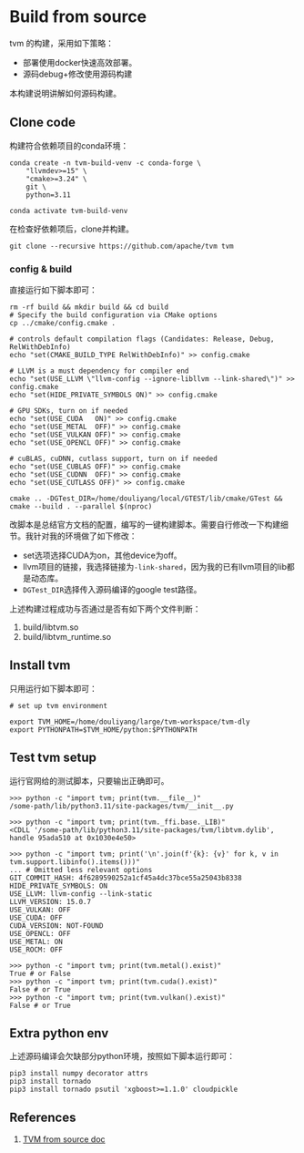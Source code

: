 # Build from source 
tvm 的构建，采用如下策略：
* 部署使用docker快速高效部署。
* 源码debug+修改使用源码构建

本构建说明讲解如何源码构建。

## Clone code
构建符合依赖项目的conda环境：
```shell
conda create -n tvm-build-venv -c conda-forge \
    "llvmdev>=15" \
    "cmake>=3.24" \
    git \
    python=3.11

conda activate tvm-build-venv
```


在检查好依赖项后，clone并构建。
```shell
git clone --recursive https://github.com/apache/tvm tvm
```

### config & build
直接运行如下脚本即可：
```shell
rm -rf build && mkdir build && cd build
# Specify the build configuration via CMake options
cp ../cmake/config.cmake .

# controls default compilation flags (Candidates: Release, Debug, RelWithDebInfo)
echo "set(CMAKE_BUILD_TYPE RelWithDebInfo)" >> config.cmake

# LLVM is a must dependency for compiler end
echo "set(USE_LLVM \"llvm-config --ignore-libllvm --link-shared\")" >> config.cmake
echo "set(HIDE_PRIVATE_SYMBOLS ON)" >> config.cmake

# GPU SDKs, turn on if needed
echo "set(USE_CUDA   ON)" >> config.cmake
echo "set(USE_METAL  OFF)" >> config.cmake
echo "set(USE_VULKAN OFF)" >> config.cmake
echo "set(USE_OPENCL OFF)" >> config.cmake

# cuBLAS, cuDNN, cutlass support, turn on if needed
echo "set(USE_CUBLAS OFF)" >> config.cmake
echo "set(USE_CUDNN  OFF)" >> config.cmake
echo "set(USE_CUTLASS OFF)" >> config.cmake

cmake .. -DGTest_DIR=/home/douliyang/local/GTEST/lib/cmake/GTest && cmake --build . --parallel $(nproc)
```
改脚本是总结官方文档的配置，编写的一键构建脚本。需要自行修改一下构建细节。我针对我的环境做了如下修改：  
* set选项选择CUDA为on，其他device为off。
* llvm项目的链接，我选择链接为`-link-shared`，因为我的已有llvm项目的lib都是动态库。
* `DGTest_DIR`选择传入源码编译的google test路径。

上述构建过程成功与否通过是否有如下两个文件判断：
1. build/libtvm.so
2. build/libtvm_runtime.so

## Install tvm
只用运行如下脚本即可：
```shell
# set up tvm environment

export TVM_HOME=/home/douliyang/large/tvm-workspace/tvm-dly
export PYTHONPATH=$TVM_HOME/python:$PYTHONPATH
```

## Test tvm setup
运行官网给的测试脚本，只要输出正确即可。
```shell
>>> python -c "import tvm; print(tvm.__file__)"
/some-path/lib/python3.11/site-packages/tvm/__init__.py
```

```shell
>>> python -c "import tvm; print(tvm._ffi.base._LIB)"
<CDLL '/some-path/lib/python3.11/site-packages/tvm/libtvm.dylib', handle 95ada510 at 0x1030e4e50>
```

```shell
>>> python -c "import tvm; print('\n'.join(f'{k}: {v}' for k, v in tvm.support.libinfo().items()))"
... # Omitted less relevant options
GIT_COMMIT_HASH: 4f6289590252a1cf45a4dc37bce55a25043b8338
HIDE_PRIVATE_SYMBOLS: ON
USE_LLVM: llvm-config --link-static
LLVM_VERSION: 15.0.7
USE_VULKAN: OFF
USE_CUDA: OFF
CUDA_VERSION: NOT-FOUND
USE_OPENCL: OFF
USE_METAL: ON
USE_ROCM: OFF
```

```shell
>>> python -c "import tvm; print(tvm.metal().exist)"
True # or False
>>> python -c "import tvm; print(tvm.cuda().exist)"
False # or True
>>> python -c "import tvm; print(tvm.vulkan().exist)"
False # or True
```

## Extra python env
上述源码编译会欠缺部分python环境，按照如下脚本运行即可：
```shell
pip3 install numpy decorator attrs
pip3 install tornado
pip3 install tornado psutil 'xgboost>=1.1.0' cloudpickle
```

## References 
1. [TVM from source doc](https://tvm.apache.org/docs/install/from_source.html)